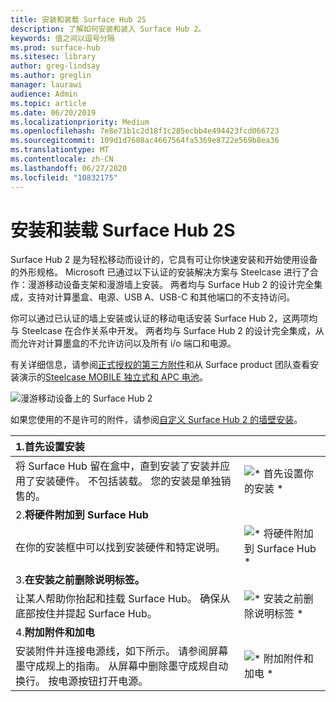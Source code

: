 ```yaml
---
title: 安装和装载 Surface Hub 2S
description: 了解如何安装和装入 Surface Hub 2。
keywords: 值之间以逗号分隔
ms.prod: surface-hub
ms.sitesec: library
author: greg-lindsay
ms.author: greglin
manager: laurawi
audience: Admin
ms.topic: article
ms.date: 06/20/2019
ms.localizationpriority: Medium
ms.openlocfilehash: 7e8e71b1c2d18f1c285ecbb4e494423fcd066723
ms.sourcegitcommit: 109d1d7608ac4667564fa5369e8722e569b8ea36
ms.translationtype: MT
ms.contentlocale: zh-CN
ms.lasthandoff: 06/27/2020
ms.locfileid: "10832175"
---
```

# 安装和装载 Surface Hub 2S

Surface Hub 2 是为轻松移动而设计的，它具有可让你快速安装和开始使用设备的外形规格。 Microsoft 已通过以下认证的安装解决方案与 Steelcase 进行了合作：漫游移动设备支架和漫游墙上安装。 两者均与 Surface Hub 2 的设计完全集成，支持对计算墨盒、电源、USB A、USB-C 和其他端口的不支持访问。

你可以通过已认证的墙上安装或认证的移动电话安装 Surface Hub 2，这两项均与 Steelcase 在合作关系中开发。 两者均与 Surface Hub 2 的设计完全集成，从而允许对计算墨盒的不允许访问以及所有 i/o 端口和电源。 

有关详细信息，请参阅[正式授权的第三方附件](http://licensedhardware.azurewebsites.net/surface)和从 Surface product 团队查看安装演示的[Steelcase MOBILE 独立式和 APC 电池](https://youtu.be/VTzdu4Skpkg)。

 ![漫游移动设备上的 Surface Hub 2](images/sh2-mobile-stand.png)<br>

如果您使用的不是许可的附件，请参阅[自定义 Surface Hub 2 的墙壁安装](surface-hub-2s-custom-install.md)。

| 1.**首先设置安装** | |
|:------ |:-------- |
| 将 Surface Hub 留在盒中，直到安装了安装并应用了安装硬件。 不包括装载。 您的安装是单独销售的。 | ![* 首先设置你的安装 *](images/sh2-setup-1.png) <br> |
| 2.**将硬件附加到 Surface Hub** | |
| 在你的安装框中可以找到安装硬件和特定说明。 | ![* 将硬件附加到 Surface Hub *](images/sh2-setup-2.png) <br> |
| 3.**在安装之前删除说明标签。** | |
| 让某人帮助你抬起和挂载 Surface Hub。 确保从底部按住并提起 Surface Hub。 | ![* 安装之前删除说明标签 *](images/sh2-setup-3.png) <br> |
| 4.**附加附件和加电** | |
| 安装附件并连接电源线，如下所示。 请参阅屏幕墨守成规上的指南。 从屏幕中删除墨守成规自动换行。 按电源按钮打开电源。 | ![* 附加附件和加电 *](images/sh2-setup-4.png) <br> |
